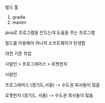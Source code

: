 빌드 툴
1. gradle
2. maven

java로 프로그램을 만드는데 도움을 주는 프로그램

빌드를 이용해야 하나의 소프트웨어가 탄생함


대전 기준 취업

사람인 > 프로그래머스 > 로켓펀치

사람인

프로그래머스 (경기도,서울) -> 수도권 회사들이 많음

로켓펀치 (경기도, 서울) -> 수도권 회사들이 많음